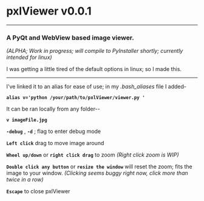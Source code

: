 # **pxlViewer** v0.0.1
-----------------------------------
### **A PyQt and WebView based image viewer.**


*(ALPHA; Work in progress; will compile to PyInstaller shortly; currently intended for linux)*


I was getting a little tired of the default options in linux; so I made this.

______________________________

I've linked it to an alias for ease of use; in my *.bash_aliases* file I added-

**`alias v='python /your/path/to/pxlViewer/viewer.py '`**


It can be ran locally from any folder--

**`v imageFile.jpg`**

**`-debug`** , **`-d`**   ; flag to enter debug mode

**`Left click`** drag to move image around

**`Wheel up/down`** or **`right click drag`** to zoom *(Right click zoom is WIP)*

**`Double click any button`** or **`resize the window`** will reset the zoom; fits the image to your window.
*(Clicking seems buggy right now, click more than twice in a row)*

**`Escape`** to close pxlViewer
